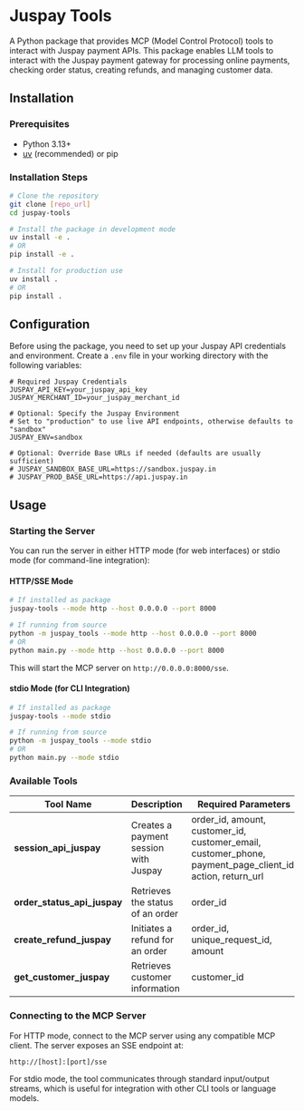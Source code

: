 # Juspay Tools

A Python package that provides MCP (Model Control Protocol) tools to interact with Juspay payment APIs. This package enables LLM tools to interact with the Juspay payment gateway for processing online payments, checking order status, creating refunds, and managing customer data.

## Installation

### Prerequisites

- Python 3.13+
- [uv](https://github.com/astral-sh/uv) (recommended) or pip

### Installation Steps

```bash
# Clone the repository
git clone [repo_url]
cd juspay-tools

# Install the package in development mode
uv install -e .
# OR
pip install -e .

# Install for production use
uv install .
# OR
pip install .
```

## Configuration

Before using the package, you need to set up your Juspay API credentials and environment. Create a `.env` file in your working directory with the following variables:

```dotenv
# Required Juspay Credentials
JUSPAY_API_KEY=your_juspay_api_key
JUSPAY_MERCHANT_ID=your_juspay_merchant_id

# Optional: Specify the Juspay Environment
# Set to "production" to use live API endpoints, otherwise defaults to "sandbox"
JUSPAY_ENV=sandbox

# Optional: Override Base URLs if needed (defaults are usually sufficient)
# JUSPAY_SANDBOX_BASE_URL=https://sandbox.juspay.in
# JUSPAY_PROD_BASE_URL=https://api.juspay.in
```
## Usage

### Starting the Server

You can run the server in either HTTP mode (for web interfaces) or stdio mode (for command-line integration):

#### HTTP/SSE Mode

```bash
# If installed as package
juspay-tools --mode http --host 0.0.0.0 --port 8000

# If running from source
python -m juspay_tools --mode http --host 0.0.0.0 --port 8000
# OR
python main.py --mode http --host 0.0.0.0 --port 8000
```

This will start the MCP server on `http://0.0.0.0:8000/sse`.

#### stdio Mode (for CLI Integration)

```bash
# If installed as package
juspay-tools --mode stdio

# If running from source
python -m juspay_tools --mode stdio
# OR
python main.py --mode stdio
```

### Available Tools

| Tool Name | Description | Required Parameters |
|-----------|-------------|---------------------|
| **session_api_juspay** | Creates a payment session with Juspay | order_id, amount, customer_id, customer_email, customer_phone, payment_page_client_id, action, return_url |
| **order_status_api_juspay** | Retrieves the status of an order | order_id |
| **create_refund_juspay** | Initiates a refund for an order | order_id, unique_request_id, amount |
| **get_customer_juspay** | Retrieves customer information | customer_id |

### Connecting to the MCP Server

For HTTP mode, connect to the MCP server using any compatible MCP client. The server exposes an SSE endpoint at:

```
http://[host]:[port]/sse
```

For stdio mode, the tool communicates through standard input/output streams, which is useful for integration with other CLI tools or language models.